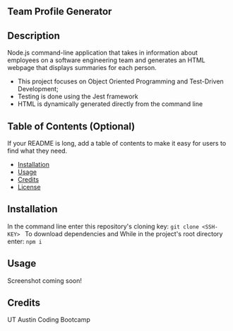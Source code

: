 ## Team Profile Generator

## Description

Node.js command-line application that takes in information about employees on a software engineering team and generates an HTML webpage that displays summaries for each person.

- This project focuses on Object Oriented Programming and Test-Driven Development;
- Testing is done using the Jest framework
- HTML is dynamically generated directly from the command line


## Table of Contents (Optional)

If your README is long, add a table of contents to make it easy for users to find what they need.

- [Installation](#installation)
- [Usage](#usage)
- [Credits](#credits)
- [License](#license)

## Installation
In the command line enter this repository's cloning key:
```git clone <SSH-KEY> ```
To download dependencies and While in the project's root directory enter:
```npm i ``` 


## Usage
Screenshot coming soon!
## Credits

UT Austin Coding Bootcamp
